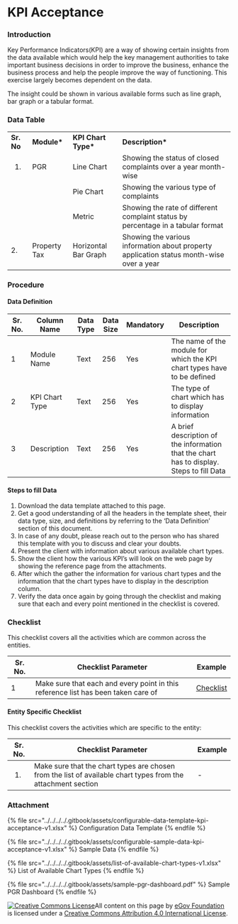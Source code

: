 # KPI Acceptance

### Introduction

Key Performance Indicators(KPI) are a way of showing certain insights from the data available which would help the key management authorities to take important business decisions in order to improve the business, enhance the business process and help the people improve the way of functioning. This exercise largely becomes dependent on the data.

The insight could be shown in various available forms such as line graph, bar graph or a tabular format.

### Data Table

|                    |              |                      |                                                                                          |
| ------------------ | ------------ | -------------------- | ---------------------------------------------------------------------------------------- |
| **Sr. No**         | **Module\*** | **KPI Chart Type\*** | **Description\***                                                                        |
| <ol><li></li></ol> | PGR          | Line Chart           | Showing the status of closed complaints over a year month-wise                           |
|                    |              | Pie Chart            | Showing the various type of complaints                                                   |
|                    |              | Metric               | Showing the rate of different complaint status by percentage in a tabular format         |
| 2.                 | Property Tax | Horizontal Bar Graph | Showing the various information about property application status month-wise over a year |

### Procedure

#### Data Definition

| Sr. No. | Column Name    | Data Type | Data Size | Mandatory | Description                                                                              |
| ------- | -------------- | --------- | --------- | --------- | ---------------------------------------------------------------------------------------- |
| 1       | Module Name    | Text      | 256       | Yes       | The name of the module for which the KPI chart types have to be defined                  |
| 2       | KPI Chart Type | Text      | 256       | Yes       | The type of chart which has to display information                                       |
| 3       | Description    | Text      | 256       | Yes       | A brief description of the information that the chart has to display. Steps to fill Data |

#### Steps to fill Data

1. Download the data template attached to this page.
2. Get a good understanding of all the headers in the template sheet, their data type, size, and definitions by referring to the ‘Data Definition’ section of this document.
3. In case of any doubt, please reach out to the person who has shared this template with you to discuss and clear your doubts.
4. Present the client with information about various available chart types.
5. Show the client how the various KPI’s will look on the web page by showing the reference page from the attachments.
6. After which the gather the information for various chart types and the information that the chart types have to display in the description column.
7. Verify the data once again by going through the checklist and making sure that each and every point mentioned in the checklist is covered.

### Checklist

This checklist covers all the activities which are common across the entities.

| Sr. No. | Checklist Parameter                                                               | Example                                    |
| ------- | --------------------------------------------------------------------------------- | ------------------------------------------ |
| 1       | Make sure that each and every point in this reference list has been taken care of | [Checklist](../common-config/checklist.md) |

#### Entity Specific Checklist

This checklist covers the activities which are specific to the entity:

| Sr. No.            | Checklist Parameter                                                                                          | Example |
| ------------------ | ------------------------------------------------------------------------------------------------------------ | ------- |
| <ol><li></li></ol> | Make sure that the chart types are chosen from the list of available chart types from the attachment section | -       |

### Attachment

{% file src="../../../../.gitbook/assets/configurable-data-template-kpi-acceptance-v1.xlsx" %}
Configuration Data Template&#x20;
{% endfile %}

{% file src="../../../../.gitbook/assets/configurable-sample-data-kpi-acceptance-v1.xlsx" %}
Sample Data
{% endfile %}

{% file src="../../../../.gitbook/assets/list-of-available-chart-types-v1.xlsx" %}
List of Available Chart Types
{% endfile %}

{% file src="../../../../.gitbook/assets/sample-pgr-dashboard.pdf" %}
Sample PGR Dashboard
{% endfile %}

[![Creative Commons License](https://i.creativecommons.org/l/by/4.0/80x15.png)​](http://creativecommons.org/licenses/by/4.0/)All content on this page by [eGov Foundation](https://egov.org.in/) is licensed under a [Creative Commons Attribution 4.0 International License](http://creativecommons.org/licenses/by/4.0/).
